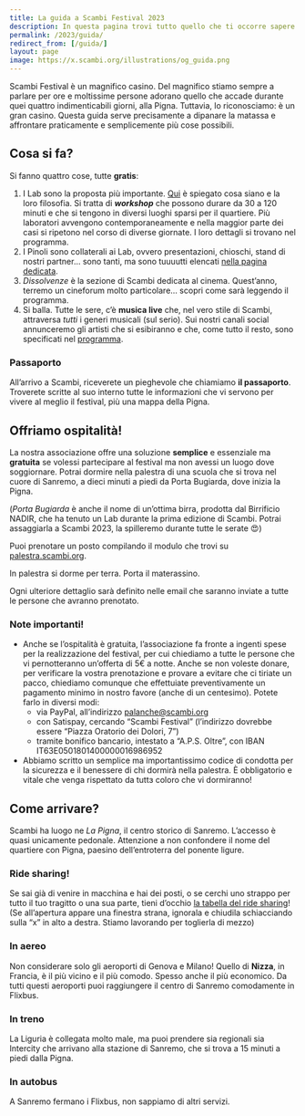 ```yaml
---
title: La guida a Scambi Festival 2023
description: In questa pagina trovi tutto quello che ti occorre sapere per partecipare alla terza edizione di Scambi Festival!
permalink: /2023/guida/
redirect_from: [/guida/]
layout: page
image: https://x.scambi.org/illustrations/og_guida.png
---
```


Scambi Festival è un magnifico casino. Del magnifico stiamo sempre a parlare per ore e moltissime persone adorano quello che accade durante quei quattro indimenticabili giorni, alla Pigna. Tuttavia, lo riconosciamo: è un gran casino. Questa guida serve precisamente a dipanare la matassa e affrontare praticamente e semplicemente più cose possibili.

## Cosa si fa?

Si fanno quattro cose, tutte **gratis**:

1. I Lab sono la proposta più importante. [Qui](/lab) è spiegato cosa siano e la loro filosofia. Si tratta di ***workshop*** che possono durare da 30 a 120 minuti e che si tengono in diversi luoghi sparsi per il quartiere. Più laboratori avvengono contemporaneamente e nella maggior parte dei casi si ripetono nel corso di diverse giornate. I loro dettagli si trovano nel programma.
2. I Pinoli sono collaterali ai Lab, ovvero presentazioni, chioschi, stand di nostri partner… sono tanti, ma sono tuuuutti elencati [nella pagina dedicata](https://scambi.org/pinoli).
3. *Dissolvenze* è la sezione di Scambi dedicata al cinema. Quest’anno, terremo un cineforum molto particolare… scopri come sarà leggendo il programma.
4. Si balla. Tutte le sere, c’è **musica live** che, nel vero stile di Scambi, attraversa *tutti* i generi musicali (sul serio). Sui nostri canali social annunceremo gli artisti che si esibiranno e che, come tutto il resto, sono specificati nel [programma](https://scambi.org/programma).

### Passaporto

All’arrivo a Scambi, riceverete un pieghevole che chiamiamo **il passaporto**. Troverete scritte al suo interno tutte le informazioni che vi servono per vivere al meglio il festival, più una mappa della Pigna.

## Offriamo ospitalità!

La nostra associazione offre una soluzione **semplice** e essenziale ma **gratuita** se volessi partecipare al festival ma non avessi un luogo dove soggiornare. Potrai dormire nella palestra di una scuola che si trova nel cuore di Sanremo, a dieci minuti a piedi da Porta Bugiarda, dove inizia la Pigna.

(*Porta Bugiarda* è anche il nome di un’ottima birra, prodotta dal Birrificio NADIR, che ha tenuto un Lab durante la prima edizione di Scambi. Potrai assaggiarla a Scambi 2023, la spilleremo durante tutte le serate 😍)

Puoi prenotare un posto compilando il modulo che trovi su [palestra.scambi.org](https://palestra.scambi.org 'Ospitalità a Scambi Festival 2023').

In palestra si dorme per terra. Porta il materassino.

Ogni ulteriore dettaglio sarà definito nelle email che saranno inviate a tutte le persone che avranno prenotato.

### Note importanti!

- Anche se l’ospitalità è gratuita, l’associazione fa fronte a ingenti spese per la realizzazione del festival, per cui chiediamo a tutte le persone che vi pernotteranno un’offerta di 5€ a notte. Anche se non voleste donare, per verificare la vostra prenotazione e provare a evitare che ci tiriate un pacco, chiediamo comunque che effettuiate preventivamente un pagamento minimo in nostro favore (anche di un centesimo). Potete farlo in diversi modi: 
  - via PayPal, all’indirizzo palanche@scambi.org
  - con Satispay, cercando “Scambi Festival” (l’indirizzo dovrebbe essere “Piazza Oratorio dei Dolori, 7”)
  - tramite bonifico bancario, intestato a “A.P.S. Oltre”, con IBAN IT63E0501801400000016986952
- Abbiamo scritto un semplice ma importantissimo codice di condotta per la sicurezza e il benessere di chi dormirà nella palestra. È obbligatorio e vitale che venga rispettato da tuttɜ coloro che vi dormiranno!

## Come arrivare?

Scambi ha luogo ne *La Pigna*, il centro storico di Sanremo. L’accesso è quasi unicamente pedonale. Attenzione a non confondere il nome del quartiere con Pigna, paesino dell’entroterra del ponente ligure.

### Ride sharing!

Se sai già di venire in macchina e hai dei posti, o se cerchi uno strappo per tutto il tuo tragitto o una sua parte, tieni d’occhio [la tabella del ride sharing](https://nuvola.scambi.org/s/QWoqXbCLGM7a6Z9 '2023 Scambi ride sharing')! (Se all’apertura appare una finestra strana, ignorala e chiudila schiacciando sulla “x” in alto a destra. Stiamo lavorando per toglierla di mezzo)

### In aereo

Non considerare solo gli aeroporti di Genova e Milano! Quello di **Nizza**, in Francia, è il più vicino e il più comodo. Spesso anche il più economico. Da tutti questi aeroporti puoi raggiungere il centro di Sanremo comodamente in Flixbus.

### In treno

La Liguria è collegata molto male, ma puoi prendere sia regionali sia Intercity che arrivano alla stazione di Sanremo, che si trova a 15 minuti a piedi dalla Pigna.

### In autobus

A Sanremo fermano i Flixbus, non sappiamo di altri servizi.
